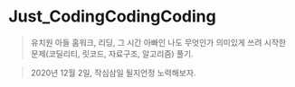 # Just_CodingCodingCoding

> 유치원 아들 홈워크, 리딩, 그 시간 아빠인 나도 무엇인가 의미있게 쓰려 시작한 문제(코딜리티, 릿코드, 자료구조, 알고리즘) 풀기.

> 2020년 12월 2일, 작심삼일 될지언정 노력해보자. 
